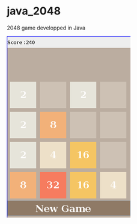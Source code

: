 # java_2048
2048 game developped in Java

![alt](https://raw.githubusercontent.com/masterccc/java_2048/master/img.png)
